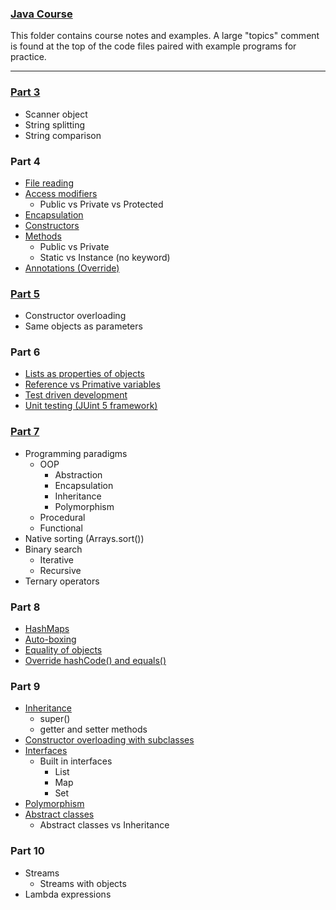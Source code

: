 ### [Java Course](https://java-programming.mooc.fi/)

This folder contains course notes and examples. A large "topics" comment is found at the top of the code files paired with example programs for practice.

---

### [Part 3](https://github.com/MatthewChow03/Java-DSA/blob/main/Java_Basics/Java-MOOC-Self/Part%203/src/Strings/Strings.java)


- Scanner object
- String splitting
- String comparison

### Part 4

- [File reading](https://github.com/MatthewChow03/Java-DSA/blob/main/Java_Basics/Java-MOOC-Self/Part%204/src/File_IO/FileIO.java)
- [Access modifiers](https://github.com/MatthewChow03/Java-DSA/blob/main/Java_Basics/Java-MOOC-Self/Part%204/src/OOP_Intro/Dog.java)
  - Public vs Private vs Protected
- [Encapsulation](https://github.com/MatthewChow03/Java-DSA/blob/main/Java_Basics/Java-MOOC-Self/Part%204/src/OOP_Intro/Dog.java)
- [Constructors](https://github.com/MatthewChow03/Java-DSA/blob/main/Java_Basics/Java-MOOC-Self/Part%204/src/OOP_Intro/Dog.java)
- [Methods](https://github.com/MatthewChow03/Java-DSA/blob/main/Java_Basics/Java-MOOC-Self/Part%204/src/OOP_Intro/Dog.java)
  - Public vs Private
  - Static vs Instance (no keyword)
- [Annotations (Override)](https://github.com/MatthewChow03/Java-DSA/blob/main/Java_Basics/Java-MOOC-Self/Part%204/src/OOP_Intro/Dog.java)

### [Part 5](https://github.com/MatthewChow03/Java-DSA/blob/main/Java_Basics/Java-MOOC-Self/Part%205/src/OOP_Intro2/Person.java)

- Constructor overloading
- Same objects as parameters

### Part 6

- [Lists as properties of objects](https://github.com/MatthewChow03/Java-DSA/blob/main/Java_Basics/Java-MOOC-Self/Part%206/src/ListOfObjects/Main.java)
- [Reference vs Primative variables](https://github.com/MatthewChow03/Java-DSA/blob/main/Java_Basics/Java-MOOC-Self/Part%206/src/ListOfObjects/Main.java)
- [Test driven development](https://github.com/MatthewChow03/Java-DSA/blob/main/Java_Basics/Java-MOOC-Self/Part%206/src/UnitTesting/Calculator.java)
- [Unit testing (JUint 5 framework)](https://github.com/MatthewChow03/Java-DSA/blob/main/Java_Basics/Java-MOOC-Self/Part%206/src/UnitTesting/Calculator.java)

### [Part 7](https://github.com/MatthewChow03/Java-DSA/blob/main/Java_Basics/Java-MOOC-Self/Part%207/src/BinarySearch.java)

- Programming paradigms
  - OOP
    - Abstraction
    - Encapsulation
    - Inheritance
    - Polymorphism
  - Procedural
  - Functional
- Native sorting (Arrays.sort())
- Binary search
  - Iterative
  - Recursive
- Ternary operators

### Part 8

- [HashMaps](https://github.com/MatthewChow03/Java-DSA/blob/main/Java_Basics/Java-MOOC-Self/Part%208/src/HashCode/Main.java)
- [Auto-boxing](https://github.com/MatthewChow03/Java-DSA/blob/main/Java_Basics/Java-MOOC-Self/Part%208/src/HashCode/Main.java)
- [Equality of objects](https://github.com/MatthewChow03/Java-DSA/blob/main/Java_Basics/Java-MOOC-Self/Part%208/src/HashCode/Main.java)
- [Override hashCode() and equals()](https://github.com/MatthewChow03/Java-DSA/blob/main/Java_Basics/Java-MOOC-Self/Part%208/src/HashCode/Main.java)

### Part 9

- [Inheritance](https://github.com/MatthewChow03/Java-DSA/blob/main/Java_Basics/Java-MOOC-Self/Part%209/src/Inheritance/Engine.java)
  - super()
  - getter and setter methods
- [Constructor overloading with subclasses](https://github.com/MatthewChow03/Java-DSA/blob/main/Java_Basics/Java-MOOC-Self/Part%209/src/InheritanceOverload/Main.java)
- [Interfaces](https://github.com/MatthewChow03/Java-DSA/blob/main/Java_Basics/Java-MOOC-Self/Part%209/src/Interface/InterfaceNotes.java)
  - Built in interfaces
    - List
    - Map
    - Set
- [Polymorphism](https://github.com/MatthewChow03/Java-DSA/blob/main/Java_Basics/Java-MOOC-Self/Part%209/src/Polymorphism/Main.java)
- [Abstract classes](https://github.com/MatthewChow03/Java-DSA/blob/main/Java_Basics/Java-MOOC-Self/Part%209/src/AbstractClasses/Main.java)
  - Abstract classes vs Inheritance

### Part 10

- Streams
  - Streams with objects
- Lambda expressions
